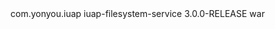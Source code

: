 <dependency>
  <groupId>com.yonyou.iuap</groupId>
  <artifactId>iuap-filesystem-service</artifactId>
  <version>3.0.0-RELEASE</version>
  <type>war</type>
</dependency>